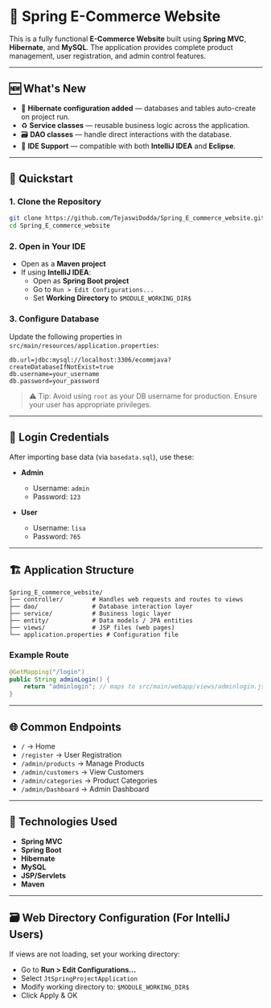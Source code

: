 # 🛒 Spring E-Commerce Website

This is a fully functional **E-Commerce Website** built using **Spring MVC**, **Hibernate**, and **MySQL**. The application provides complete product management, user registration, and admin control features.

---

## 🆕 What's New

- 🔧 **Hibernate configuration added** — databases and tables auto-create on project run.
- ♻️ **Service classes** — reusable business logic across the application.
- 🗃️ **DAO classes** — handle direct interactions with the database.
- 🧩 **IDE Support** — compatible with both **IntelliJ IDEA** and **Eclipse**.

---

## 🚀 Quickstart

### 1. Clone the Repository
```bash
git clone https://github.com/TejaswiDodda/Spring_E_commerce_website.git
cd Spring_E_commerce_website
```

### 2. Open in Your IDE
- Open as a **Maven project**
- If using **IntelliJ IDEA**:
  - Open as **Spring Boot project**
  - Go to `Run > Edit Configurations...`
  - Set **Working Directory** to `$MODULE_WORKING_DIR$`

### 3. Configure Database
Update the following properties in `src/main/resources/application.properties`:
```properties
db.url=jdbc:mysql://localhost:3306/ecommjava?createDatabaseIfNotExist=true
db.username=your_username
db.password=your_password
```

> ⚠️ Tip: Avoid using `root` as your DB username for production. Ensure your user has appropriate privileges.

---

## 🔐 Login Credentials

After importing base data (via `basedata.sql`), use these:

- **Admin**  
  - Username: `admin`  
  - Password: `123`

- **User**  
  - Username: `lisa`  
  - Password: `765`

---

## 🏗️ Application Structure

```
Spring_E_commerce_website/
├── controller/        # Handles web requests and routes to views
├── dao/               # Database interaction layer
├── service/           # Business logic layer
├── entity/            # Data models / JPA entities
├── views/             # JSP files (web pages)
└── application.properties # Configuration file
```

### Example Route
```java
@GetMapping("/login")
public String adminLogin() {
    return "adminlogin"; // maps to src/main/webapp/views/adminlogin.jsp
}
```

---

## 🌐 Common Endpoints

- `/` → Home  
- `/register` → User Registration  
- `/admin/products` → Manage Products  
- `/admin/customers` → View Customers  
- `/admin/categories` → Product Categories  
- `/admin/Dashboard` → Admin Dashboard

---

## 🧠 Technologies Used

- **Spring MVC**
- **Spring Boot**
- **Hibernate**
- **MySQL**
- **JSP/Servlets**
- **Maven**

---

## 🗃️ Web Directory Configuration (For IntelliJ Users)

If views are not loading, set your working directory:
- Go to **Run > Edit Configurations...**
- Select `JtSpringProjectApplication`
- Modify working directory to: `$MODULE_WORKING_DIR$`
- Click Apply & OK


